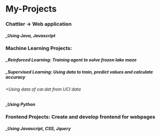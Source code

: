 # My-Projects

### Chattler -> Web application
##### _Using Java, Javascript

### Machine Learning Projects: 
##### _Reinforced Learning: Training agent to solve frozen lake maze
##### _Supervised Learning: Using data to train, predict values and calculate accuracy
###### +Using data of car.dat from UCI data
##### _Using Python

### Frontend Projects: Create and develop frontend for webpages
##### _Using Javascript, CSS, Jquery
